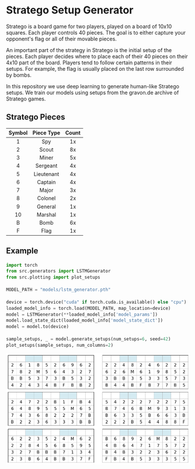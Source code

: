 # Stratego Setup Generator

Stratego is a board game for two players, played on a board of 10x10 squares. 
Each player controls 40 pieces. The goal is to either capture your opponent's flag or all of their movable pieces.

An important part of the strategy in Stratego is the initial setup of the pieces. Each player decides where to place each of their 40 pieces on their 4x10 part of the board. 
Players tend to follow certain patterns in their setups. For example, the flag is usually placed on the last row surrounded by bombs.

In this repository we use deep learning to generate human-like Stratego setups. We train our models using setups from the gravon.de archive of Stratego games.

## Stratego Pieces

| Symbol | Piece Type  | Count |
|:------:|:-----------:|:-----:|
| 1      | Spy         | 1x    |
| 2      | Scout       | 8x    |
| 3      | Miner       | 5x    |
| 4      | Sergeant    | 4x    |
| 5      | Lieutenant  | 4x    |
| 6      | Captain     | 4x    |
| 7      | Major       | 3x    |
| 8      | Colonel     | 2x    |
| 9      | General     | 1x    |
| 10     | Marshal     | 1x    |
| B      | Bomb        | 6x    |
| F      | Flag        | 1x    |

## Example

```python
import torch
from src.generators import LSTMGenerator
from src.plotting import plot_setups

MODEL_PATH = "models/lstm_generator.pth"

device = torch.device("cuda" if torch.cuda.is_available() else "cpu")
loaded_model_info = torch.load(MODEL_PATH, map_location=device)
model = LSTMGenerator(**loaded_model_info['model_params'])
model.load_state_dict(loaded_model_info['model_state_dict'])
model = model.to(device)

sample_setups, _ = model.generate_setups(num_setups=6, seed=42)
plot_setups(sample_setups, num_columns=2)
```

![Example Output](example.png)
